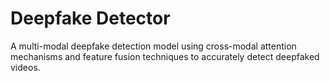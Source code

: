 # Deepfake Detector
 A multi-modal deepfake detection model using cross-modal attention mechanisms and feature fusion techniques to accurately detect deepfaked videos.
